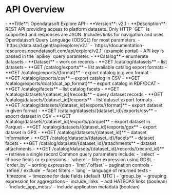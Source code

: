 # API Overview

<info>
- **Title**: Opendatasoft Explore API
- **Version**: v2.1
- **Description**: REST API providing access to platform datasets. Only HTTP `GET` is supported and responses are JSON. Includes links for navigation and uses Opendatasoft Query Language (ODSQL) for most parameters.
</info>

<servers>
- `https://data.stad.gent/api/explore/v2.1`
- `https://documentation-resources.opendatasoft.com/api/explore/v2.1` (example portal)
</servers>

<security>
- API key is passed in the `apikey` query parameter.
</security>

<tags>
- **Catalog** – enumerate datasets
- **Dataset** – work on records
</tags>

<endpoints>
- **GET /catalog/datasets** – list datasets
- **GET /catalog/exports** – list available catalog export formats
- **GET /catalog/exports/{format}** – export catalog in given format
- **GET /catalog/exports/csv** – export catalog in CSV
- **GET /catalog/exports/dcat{dcat_ap_format}** – export catalog in RDF/DCAT
- **GET /catalog/facets** – list catalog facets
- **GET /catalog/datasets/{dataset_id}/records** – query dataset records
- **GET /catalog/datasets/{dataset_id}/exports** – list dataset export formats
- **GET /catalog/datasets/{dataset_id}/exports/{format}** – export dataset in given format
- **GET /catalog/datasets/{dataset_id}/exports/csv** – export dataset in CSV
- **GET /catalog/datasets/{dataset_id}/exports/parquet** – export dataset in Parquet
- **GET /catalog/datasets/{dataset_id}/exports/gpx** – export dataset in GPX
- **GET /catalog/datasets/{dataset_id}** – dataset information
- **GET /catalog/datasets/{dataset_id}/facets** – dataset facets
- **GET /catalog/datasets/{dataset_id}/attachments** – dataset attachments
- **GET /catalog/datasets/{dataset_id}/records/{record_id}** – retrieve a single record
</endpoints>

<parameters>
Common query parameters include:
- `select` – choose fields or expressions
- `where` – filter expression using ODSL
- `order_by` – sorting expression
- `limit`/`offset` – pagination controls
- `refine`/`exclude` – facet filters
- `lang` – language of returned texts
- `timezone` – timezone for date fields (default `UTC`)
- `group_by` – grouping expression for aggregations
- `include_links` – add HATEOAS links (boolean)
- `include_app_metas` – include application metadata (boolean)
</parameters>

